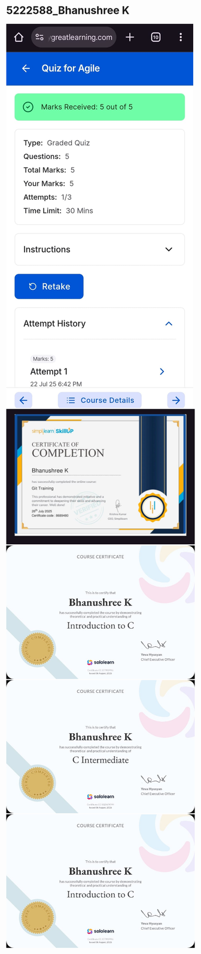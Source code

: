 # 5222588_Bhanushree K
<img src="https://github.com/bhanugowda1608/5222588_Bhanushree-K/blob/main/SDLC/Agile%20QUIZ.jpeg" alt="Agile QUIZ">
<img src="https://github.com/bhanugowda1608/5222588_Bhanushree-K/blob/main/GIT/GIT%20%20Certificate.jpeg" alt="GIT Certificate">
<img src="https://github.com/bhanugowda1608/5222588_Bhanushree-K/blob/main/C%20PROGRAMMING/C%20Basics%20Programming.jpeg" alt="C Basics Programming">
<img src="https://github.com/bhanugowda1608/5222588_Bhanushree-K/blob/main/C%20PROGRAMMING/C%20Intermediate%20Programming.jpeg" alt="C Intermediate Programming">
<img src="https://github.com/bhanugowda1608/5222588_Bhanushree-K/blob/main/C%20PROGRAMMING/C%20Basics%20%20Programming.jpeg" alt="C Basics Programming">









